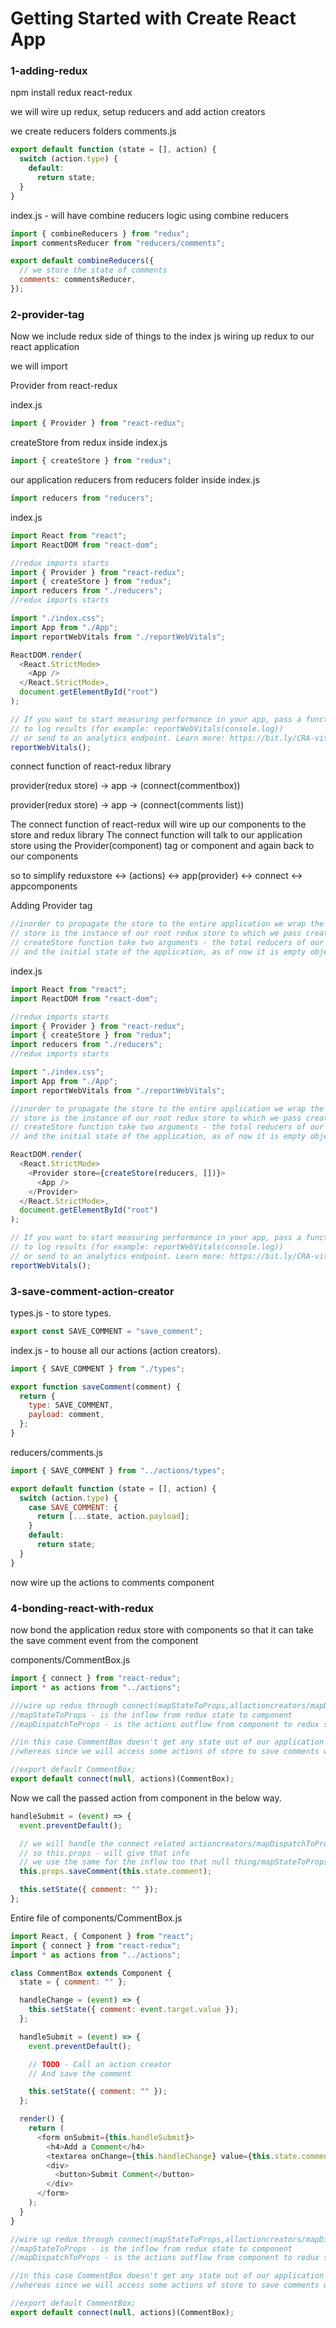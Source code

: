 # Getting Started with Create React App

### 1-adding-redux

npm install redux react-redux

we will wire up redux,
setup reducers
and add action creators

we create reducers folders
comments.js

```js
export default function (state = [], action) {
  switch (action.type) {
    default:
      return state;
  }
}
```

index.js - will have combine reducers logic using combine reducers

```js
import { combineReducers } from "redux";
import commentsReducer from "reducers/comments";

export default combineReducers({
  // we store the state of comments
  comments: commentsReducer,
});
```

### 2-provider-tag

Now we include redux side of things to the index js
wiring up redux to our react application

we will import

Provider from react-redux

index.js

```js
import { Provider } from "react-redux";
```

createStore from redux inside index.js

```js
import { createStore } from "redux";
```

our application reducers from reducers folder inside index.js

```js
import reducers from "reducers";
```

index.js

```js
import React from "react";
import ReactDOM from "react-dom";

//redux imports starts
import { Provider } from "react-redux";
import { createStore } from "redux";
import reducers from "./reducers";
//redux imports starts

import "./index.css";
import App from "./App";
import reportWebVitals from "./reportWebVitals";

ReactDOM.render(
  <React.StrictMode>
    <App />
  </React.StrictMode>,
  document.getElementById("root")
);

// If you want to start measuring performance in your app, pass a function
// to log results (for example: reportWebVitals(console.log))
// or send to an analytics endpoint. Learn more: https://bit.ly/CRA-vitals
reportWebVitals();
```

connect function of react-redux library

provider(redux store) -> app -> (connect(commentbox))

provider(redux store) -> app -> (connect(comments list))

The connect function of react-redux will wire up our components to the store and redux library
The connect function will talk to our application store using the Provider(component) tag or component and again back to our components

so to simplify reduxstore <-> (actions) <-> app(provider) <-> connect <-> appcomponents

Adding Provider tag

```js
//inorder to propagate the store to the entire application we wrap the root app component tag with Provider component tag
// store is the instance of our root redux store to which we pass createStore (generates the redux instance of our application)
// createStore function take two arguments - the total reducers of our application, which is combineReducers resultant
// and the initial state of the application, as of now it is empty object.
```

index.js

```js
import React from "react";
import ReactDOM from "react-dom";

//redux imports starts
import { Provider } from "react-redux";
import { createStore } from "redux";
import reducers from "./reducers";
//redux imports starts

import "./index.css";
import App from "./App";
import reportWebVitals from "./reportWebVitals";

//inorder to propagate the store to the entire application we wrap the root app component tag with Provider component tag
// store is the instance of our root redux store to which we pass createStore (generates the redux instance of our application)
// createStore function take two arguments - the total reducers of our application, which is combineReducers resultant
// and the initial state of the application, as of now it is empty object.

ReactDOM.render(
  <React.StrictMode>
    <Provider store={createStore(reducers, [])}>
      <App />
    </Provider>
  </React.StrictMode>,
  document.getElementById("root")
);

// If you want to start measuring performance in your app, pass a function
// to log results (for example: reportWebVitals(console.log))
// or send to an analytics endpoint. Learn more: https://bit.ly/CRA-vitals
reportWebVitals();
```

### 3-save-comment-action-creator

types.js - to store types.

```js
export const SAVE_COMMENT = "save_comment";
```

index.js - to house all our actions (action creators).

```js
import { SAVE_COMMENT } from "./types";

export function saveComment(comment) {
  return {
    type: SAVE_COMMENT,
    payload: comment,
  };
}
```

reducers/comments.js

```js
import { SAVE_COMMENT } from "../actions/types";

export default function (state = [], action) {
  switch (action.type) {
    case SAVE_COMMENT: {
      return [...state, action.payload];
    }
    default:
      return state;
  }
}
```

now wire up the actions to comments component

### 4-bonding-react-with-redux

now bond the application redux store with components so that it can take the save comment event from the component

components/CommentBox.js

```js
import { connect } from "react-redux";
import * as actions from "../actions";
```

```js
///wire up redux through connect(mapStateToProps,allactioncreators/mapDispatchToProps)
//mapStateToProps - is the inflow from redux state to component
//mapDispatchToProps - is the actions outflow from component to redux state.

//in this case CommentBox doesn't get any state out of our application store, we mark it as null
//whereas since we will access some actions of store to save comments we will have actions creators/mapDispatchToPros

//export default CommentBox;
export default connect(null, actions)(CommentBox);
```

Now we call the passed action from component in the below way.

```js
handleSubmit = (event) => {
  event.preventDefault();

  // we will handle the connect related actioncreators/mapDispatchToProps using the props and pass the component info to store.
  // so this.props - will give that info
  // we use the same for the inflow too that null thing/mapStateToProps.
  this.props.saveComment(this.state.comment);

  this.setState({ comment: "" });
};
```

Entire file of components/CommentBox.js

```js
import React, { Component } from "react";
import { connect } from "react-redux";
import * as actions from "../actions";

class CommentBox extends Component {
  state = { comment: "" };

  handleChange = (event) => {
    this.setState({ comment: event.target.value });
  };

  handleSubmit = (event) => {
    event.preventDefault();

    // TODO - Call an action creator
    // And save the comment

    this.setState({ comment: "" });
  };

  render() {
    return (
      <form onSubmit={this.handleSubmit}>
        <h4>Add a Comment</h4>
        <textarea onChange={this.handleChange} value={this.state.comment} />
        <div>
          <button>Submit Comment</button>
        </div>
      </form>
    );
  }
}

//wire up redux through connect(mapStateToProps,allactioncreators/mapDispatchToProps)
//mapStateToProps - is the inflow from redux state to component
//mapDispatchToProps - is the actions outflow from component to redux state.

//in this case CommentBox doesn't get any state out of our application store, we mark it as null
//whereas since we will access some actions of store to save comments we will have actions creators/mapDispatchToPros

//export default CommentBox;
export default connect(null, actions)(CommentBox);
```
